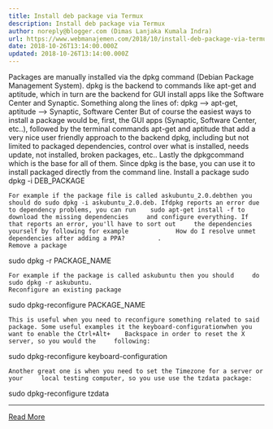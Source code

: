 ```yaml
---
title: Install deb package via Termux
description: Install deb package via Termux
author: noreply@blogger.com (Dimas Lanjaka Kumala Indra)
url: https://www.webmanajemen.com/2018/10/install-deb-package-via-termux.html
date: 2018-10-26T13:14:00.000Z
updated: 2018-10-26T13:14:00.000Z
---
```


Packages are manually installed via the    dpkg command (Debian Package Management System). dpkg is the backend to commands like    apt-get and aptitude, which in turn are the     backend for GUI install apps like the Software Center and Synaptic. 
    Something along the lines of: 
    dpkg    --> apt-get, aptitude --> Synaptic,     Software Center 
    But of course the easiest ways to install a package would be, first, the     GUI apps (Synaptic, Software Center, etc..), followed by the terminal     commands apt-get and aptitude that add a very     nice user friendly approach to the backend dpkg, including but not limited     to packaged dependencies, control over what is installed, needs update, not     installed, broken packages, etc.. Lastly the dpkgcommand which     is the base for all of them. 
    Since dpkg is the base, you can use it to install packaged directly from     the command line. 
    Install a package 
sudo dpkg -i DEB_PACKAGE

    For example if the package file is called askubuntu_2.0.debthen you should do sudo dpkg -i askubuntu_2.0.deb. Ifdpkg reports an error due to dependency problems, you can run    sudo apt-get install -f to download the missing dependencies     and configure everything. If that reports an error, you'll have to sort out     the dependencies yourself by following for example             How do I resolve unmet dependencies after adding a PPA?         . 
    Remove a package 
sudo dpkg -r PACKAGE_NAME

    For example if the package is called askubuntu then you should     do sudo dpkg -r askubuntu. 
    Reconfigure an existing package 
sudo dpkg-reconfigure PACKAGE_NAME

    This is useful when you need to reconfigure something related to said     package. Some useful examples it the keyboard-configurationwhen you want to enable the Ctrl+Alt+    Backspace in order to reset the X server, so you would the     following: 
sudo dpkg-reconfigure keyboard-configuration

    Another great one is when you need to set the Timezone for a server or your     local testing computer, so you use use the tzdata package: 
sudo dpkg-reconfigure tzdata<hr/> <a href="https://www.webmanajemen.com/2018/10/install-deb-package-via-termux.html" rel="follow" class="button" id="read-more">Read More</a>